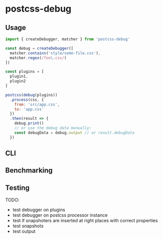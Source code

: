 # postcss-debug

## Usage

```js
import { createDebugger, matcher } from 'postcss-debug'

const debug = createDebugger([
  matcher.contains('style/some-file.css'),
  matcher.regex(/foo\.css/)
])

const plugins = [
  plugin1,
  plugin2
]

postcss(debug(plugins))
  .process(css, {
    from: 'src/app.css',
    to: 'app.css'
  })
  .then(result => {
    debug.print()
    // or use the debug data manually:
    const debugData = debug.output // or result.debugData
  })
```

## CLI

## Benchmarking

## Testing

TODO:
- test debugger on plugins
- test debugger on postcss processor instance
- test if snapshoters are inserted at right places with correct properties
- test snapshots
- test output
